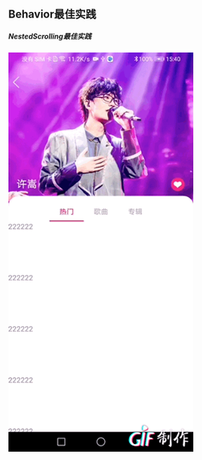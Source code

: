 ## Behavior最佳实践
##### NestedScrolling最佳实践

![效果图](https://github.com/IAmWilling/BehaviorDemo1/blob/master/IMG_5987.GIF)
